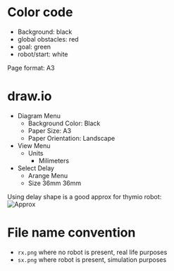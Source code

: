 # Color code
- Background: black
- global obstacles: red
- goal: green
- robot/start: white

Page format: A3

# draw.io
- Diagram Menu
    - Background Color: Black
    - Paper Size: A3
    - Paper Orientation: Landscape
- View Menu
    - Units
        - Milimeters
- Select Delay
    - Arange Menu
    - Size 36mm 36mm

Using delay shape is a good approx for thymio robot: <br>
![Approx](https://i.postimg.cc/bw3hj8wb/image-2024-11-13-100740839.png)

# File name convention
- `rx.png` where no robot is present, real life purposes
- `sx.png` where robot is present, simulation purposes